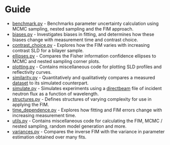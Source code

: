 # Guide
* [benchmark.py](/fisher-information/benchmark.py) - Benchmarks parameter uncertainty calculation using MCMC sampling, nested sampling and the FIM approach.
* [biases.py](/fisher-information/biases.py) - Investigates biases in fitting, and determines how these biases change with measurement time and contrast choice.
* [contrast_choice.py](/fisher-information/contrast_choice.py) - Explores how the FIM varies with increasing contrast SLD for a bilayer sample.
* [ellipses.py](/fisher-information/ellipses.py) - Compares the Fisher information confidence ellipses to MCMC and nested sampling corner plots.
* [plotting.py](/fisher-information/plotting.py) - Contains miscellaneous code for plotting SLD profiles and reflectivity curves.
* [similarity.py](/fisher-information/similarity.py) - Quantitatively and qualitatively compares a measured [dataset](/fisher-information/data/QCS_sample) to its simulated counterpart.
* [simulate.py](/fisher-information/simulate.py) - Simulates experiments using a [directbeam](/fisher-information/data/directbeam/directbeam_wavelength.dat) file of incident neutron flux as a function of wavelength.
* [structures.py](/fisher-information/structures.py) - Defines structures of varying complexity for use in applying the FIM.
* [time_dependence.py](/fisher-information/time_dependence.py) - Explores how fitting and FIM errors change with increasing measurement time.
* [utils.py](/fisher-information/utils.py) - Contains miscellaneous code for calculating the FIM, MCMC / nested sampling, random model generation and more.
* [variances.py](/fisher-information/variances.py) - Compares the inverse FIM with the variance in parameter estimation obtained over many fits.

